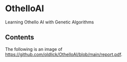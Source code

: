 # OthelloAI
Learning Othello AI with Genetic Algorithms
## Contents
The following is an image of https://github.com/oldlick/OthelloAI/blob/main/report.pdf.

